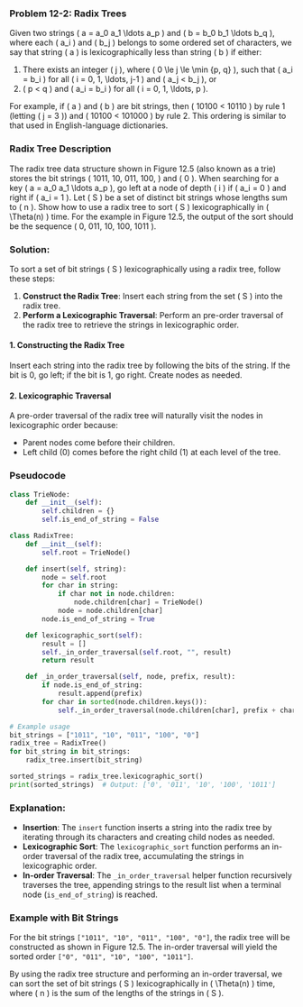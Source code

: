 ### Problem 12-2: Radix Trees

Given two strings \( a = a_0 a_1 \ldots a_p \) and \( b = b_0 b_1 \ldots b_q \), where each \( a_i \) and \( b_j \) belongs to some ordered set of characters, we say that string \( a \) is lexicographically less than string \( b \) if either:

1. There exists an integer \( j \), where \( 0 \le j \le \min \{p, q\} \), such that \( a_i = b_i \) for all \( i = 0, 1, \ldots, j-1 \) and \( a_j < b_j \), or
2. \( p < q \) and \( a_i = b_i \) for all \( i = 0, 1, \ldots, p \).

For example, if \( a \) and \( b \) are bit strings, then \( 10100 < 10110 \) by rule 1 (letting \( j = 3 \)) and \( 10100 < 101000 \) by rule 2. This ordering is similar to that used in English-language dictionaries.

### Radix Tree Description

The radix tree data structure shown in Figure 12.5 (also known as a trie) stores the bit strings \( 1011, 10, 011, 100, \) and \( 0 \). When searching for a key \( a = a_0 a_1 \ldots a_p \), go left at a node of depth \( i \) if \( a_i = 0 \) and right if \( a_i = 1 \). Let \( S \) be a set of distinct bit strings whose lengths sum to \( n \). Show how to use a radix tree to sort \( S \) lexicographically in \( \Theta(n) \) time. For the example in Figure 12.5, the output of the sort should be the sequence \( 0, 011, 10, 100, 1011 \).

### Solution:

To sort a set of bit strings \( S \) lexicographically using a radix tree, follow these steps:

1. **Construct the Radix Tree**: Insert each string from the set \( S \) into the radix tree.
2. **Perform a Lexicographic Traversal**: Perform an pre-order traversal of the radix tree to retrieve the strings in lexicographic order.

#### 1. Constructing the Radix Tree

Insert each string into the radix tree by following the bits of the string. If the bit is 0, go left; if the bit is 1, go right. Create nodes as needed.

#### 2. Lexicographic Traversal

A pre-order traversal of the radix tree will naturally visit the nodes in lexicographic order because:

- Parent nodes come before their children.
- Left child (0) comes before the right child (1) at each level of the tree.

### Pseudocode

```python
class TrieNode:
    def __init__(self):
        self.children = {}
        self.is_end_of_string = False

class RadixTree:
    def __init__(self):
        self.root = TrieNode()

    def insert(self, string):
        node = self.root
        for char in string:
            if char not in node.children:
                node.children[char] = TrieNode()
            node = node.children[char]
        node.is_end_of_string = True

    def lexicographic_sort(self):
        result = []
        self._in_order_traversal(self.root, "", result)
        return result

    def _in_order_traversal(self, node, prefix, result):
        if node.is_end_of_string:
            result.append(prefix)
        for char in sorted(node.children.keys()):
            self._in_order_traversal(node.children[char], prefix + char, result)

# Example usage
bit_strings = ["1011", "10", "011", "100", "0"]
radix_tree = RadixTree()
for bit_string in bit_strings:
    radix_tree.insert(bit_string)

sorted_strings = radix_tree.lexicographic_sort()
print(sorted_strings)  # Output: ['0', '011', '10', '100', '1011']
```

### Explanation:

- **Insertion**: The `insert` function inserts a string into the radix tree by iterating through its characters and creating child nodes as needed.
- **Lexicographic Sort**: The `lexicographic_sort` function performs an in-order traversal of the radix tree, accumulating the strings in lexicographic order.
- **In-order Traversal**: The `_in_order_traversal` helper function recursively traverses the tree, appending strings to the result list when a terminal node (`is_end_of_string`) is reached.

### Example with Bit Strings

For the bit strings `["1011", "10", "011", "100", "0"]`, the radix tree will be constructed as shown in Figure 12.5. The in-order traversal will yield the sorted order `["0", "011", "10", "100", "1011"]`.

By using the radix tree structure and performing an in-order traversal, we can sort the set of bit strings \( S \) lexicographically in \( \Theta(n) \) time, where \( n \) is the sum of the lengths of the strings in \( S \).